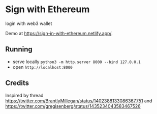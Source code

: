 # Sign with Ethereum

login with web3 wallet

Demo at https://sign-in-with-ethereum.netlify.app/.

## Running

* serve locally `python3 -m http.server 8000 --bind 127.0.0.1`
* open `http://localhost:8000`

## Credits

Inspired by thread https://twitter.com/BrantlyMillegan/status/1402388133086367751
and https://twitter.com/gregisenberg/status/1435234043583467526